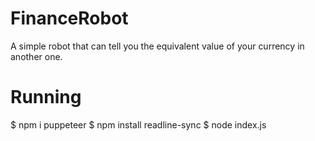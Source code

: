 # FinanceRobot
 A simple robot that can tell you the equivalent value of your currency in another one. 
 
 
# Running
$ npm i puppeteer
$ npm install readline-sync
$ node index.js
